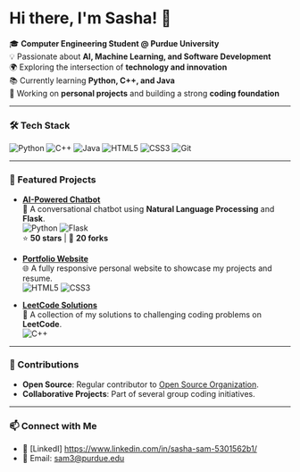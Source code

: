 # Hi there, I'm Sasha! 👋

🎓 **Computer Engineering Student @ Purdue University**  
💡 Passionate about **AI, Machine Learning, and Software Development**  
🌍 Exploring the intersection of **technology and innovation**  
📚 Currently learning **Python, C++, and Java**  
🔭 Working on **personal projects** and building a strong **coding foundation**

---

### 🛠️ Tech Stack
![Python](https://img.shields.io/badge/-Python-3776AB?style=flat-square&logo=python&logoColor=white)
![C++](https://img.shields.io/badge/-C++-00599C?style=flat-square&logo=c%2B%2B&logoColor=white)
![Java](https://img.shields.io/badge/-Java-007396?style=flat-square&logo=java&logoColor=white)
![HTML5](https://img.shields.io/badge/-HTML5-E34F26?style=flat-square&logo=html5&logoColor=white)
![CSS3](https://img.shields.io/badge/-CSS3-1572B6?style=flat-square&logo=css3&logoColor=white)
![Git](https://img.shields.io/badge/-Git-F05032?style=flat-square&logo=git&logoColor=white)

---

### 🚀 Featured Projects

- [**AI-Powered Chatbot**](https://github.com/username/AI-Chatbot)  
  🤖 A conversational chatbot using **Natural Language Processing** and **Flask**.  
  ![Python](https://img.shields.io/badge/-Python-3776AB?style=flat-square&logo=python&logoColor=white) ![Flask](https://img.shields.io/badge/-Flask-000000?style=flat-square&logo=flask&logoColor=white)  
  ⭐ **50 stars** | 🔄 **20 forks**

- [**Portfolio Website**](https://github.com/username/Portfolio)  
  🌐 A fully responsive personal website to showcase my projects and resume.  
  ![HTML5](https://img.shields.io/badge/-HTML5-E34F26?style=flat-square&logo=html5&logoColor=white) ![CSS3](https://img.shields.io/badge/-CSS3-1572B6?style=flat-square&logo=css3&logoColor=white)  

- [**LeetCode Solutions**](https://github.com/username/LeetCode-Solutions)  
  📘 A collection of my solutions to challenging coding problems on **LeetCode**.  
  ![C++](https://img.shields.io/badge/-C++-00599C?style=flat-square&logo=c%2B%2B&logoColor=white)  

---

### 🌟 Contributions
- **Open Source**: Regular contributor to [Open Source Organization](https://github.com/org).  
- **Collaborative Projects**: Part of several group coding initiatives.

---

### 📫 Connect with Me
- 💼 [LinkedI] https://www.linkedin.com/in/sasha-sam-5301562b1/
- 📧 Email: sam3@purdue.edu
